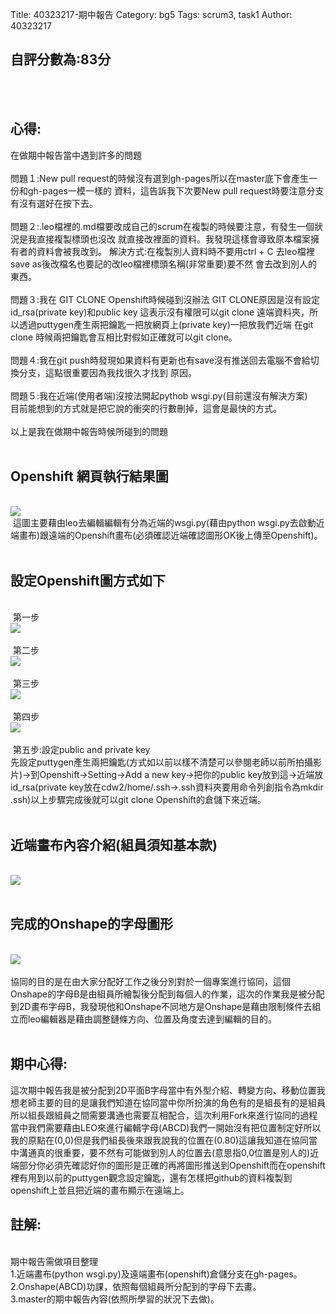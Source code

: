 Title: 40323217-期中報告
Category: bg5
Tags: scrum3, task1
Author: 40323217
 
<!-- PELICAN_END_SUMMARY -->
<h2>自評分數為:83分</h2><br>
&nbsp;<h2>心得:</h2>
在做期中報告當中遇到許多的問題<br>
<br>
問題１:New pull request的時候沒有選到gh-pages所以在master底下會產生一份和gh-pages一模一樣的
資料，這告訴我下次要New pull request時要注意分支有沒有選好在按下去。<br>
<br>
問題２:.leo檔裡的.md檔要改成自己的scrum在複製的時候要注意，有發生一個狀況是我直接複製標頭也沒改
就直接改裡面的資料。我發現這樣會導致原本檔案擁有者的資料會被我改到。
解決方式:在複製別人資料時不要用ctrl + C 去leo檔裡save as後改檔名也要記的改leo檔裡標頭名稱(非常重要)要不然
會去改到別人的東西。<br>
<br>
問題３:我在 GIT CLONE Openshift時候碰到沒辦法 GIT CLONE原因是沒有設定id_rsa(private key)和public key
這表示沒有權限可以git clone 遠端資料夾，所以透過puttygen產生兩把鑰匙一把放網頁上(private key)一把放我們近端
在git clone 時候兩把鑰匙會互相比對假如正確就可以git clone。<br>
<br>
問題４:我在git push時發現如果資料有更新也有save沒有推送回去電腦不會給切換分支，這點很重要因為我找很久才找到
原因。<br>
<br>
問題５:我在近端(使用者端)沒按法開起pythob wsgi.py(目前還沒有解決方案)<br>
目前能想到的方式就是把它說的衝突的行數刪掉，這會是最快的方式。<br>
<br>
以上是我在做期中報告時候所碰到的問題<br>
<br>
<h2>Openshift 網頁執行結果圖</h2><br>
<img src="./../files/bg5/17_1.png"><br>
&nbsp;這圖主要藉由leo去編輯編輯有分為近端的wsgi.py(藉由python wsgi.py去啟動近端畫布)跟遠端的Openshift畫布(必須確認近端確認圖形OK後上傳至Openshift)。<br>
<br><h2>設定Openshift圖方式如下</h2><br>
&nbsp;第一步<br>
<img src="./../files/bg5/17_2.png"><br>
<br>&nbsp;第二步<br>
<img src="./../files/bg5/17_3.png"><br>
<br>&nbsp;第三步<br>
<img src="./../files/bg5/17_4.png"><br>
<br>&nbsp;第四步<br>
<img src="./../files/bg5/17_5.png"><br>
<br>&nbsp;第五步:設定public and private key <br>
先設定puttygen產生兩把鑰匙(方式如以前以樣不清楚可以參閱老師以前所拍攝影片)->到Openshift->Setting->Add a new key->把你的public key放到這->近端放 id_rsa(private key放在cdw2/home/.ssh->.ssh資料夾要用命令列創指令為mkdir .ssh)以上步驟完成後就可以git clone  Openshift的倉儲下來近端。<br>
<br><h2>近端畫布內容介紹(組員須知基本款)</h2>
<br>
<img src="./../files/bg5/17_6.png"><br>
<br>
<h2>完成的Onshape的字母圖形</h2>
<br>
<img src="./../files/bg5/17_7.png"><br>
<br>
協同的目的是在由大家分配好工作之後分別對於一個專案進行協同，這個Onshape的字母B是由組員所繪製後分配到每個人的作業，這次的作業我是被分配到2D畫布字母B，我發現他和Onshape不同地方是Onshape是藉由限制條件去組立而leo編輯器是藉由調整鏈條方向、位置及角度去達到編輯的目的。<br>
<br>
<h2>期中心得:</h2>這次期中報告我是被分配到2D平面B字母當中有外型介紹、轉變方向、移動位置我想老師主要的目的是讓我們知道在協同當中你所扮演的角色有的是組長有的是組員所以組長跟組員之間需要溝通也需要互相配合，這次利用Fork來進行協同的過程當中我們需要藉由LEO來進行編輯字母(ABCD)我們一開始沒有把位置制定好所以我的原點在(0,0)但是我們組長後來跟我說我的位置在(0.80)這讓我知道在協同當中溝通真的很重要，要不然有可能做到別人的位置去(意思指0,0位置是別人的)近端部分你必須先確認好你的圖形是正確的再將圖形推送到Openshift而在openshift裡有用到以前的puttygen觀念設定鑰匙，還有怎樣把github的資料複製到openshift上並且把近端的畫布顯示在遠端上。<br>
<h2>註解:</h2><br>
期中報告需做項目整理<br>
1.近端畫布(python wsgi.py)及遠端畫布(openshift)倉儲分支在gh-pages。 <br>
2.Onshape(ABCD)功課，依照每個組員所分配到的字母下去畫。<br>
3.master的期中報告內容(依照所學習的狀況下去做)。



